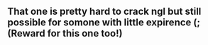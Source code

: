 ## That one is pretty hard to crack ngl but still possible for somone with little expirence (; (Reward for this one too!)
